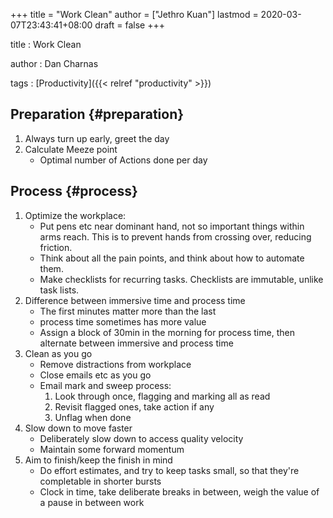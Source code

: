 +++
title = "Work Clean"
author = ["Jethro Kuan"]
lastmod = 2020-03-07T23:43:41+08:00
draft = false
+++

title
: Work Clean

author
: Dan Charnas

tags
: [Productivity]({{< relref "productivity" >}})


## Preparation {#preparation}

1.  Always turn up early, greet the day
2.  Calculate Meeze point
    -   Optimal number of Actions done per day


## Process {#process}

1.  Optimize the workplace:
    -   Put pens etc near dominant hand, not so important things within
        arms reach. This is to prevent hands from crossing over, reducing friction.
    -   Think about all the pain points, and think about how to automate
        them.
    -   Make checklists for recurring tasks. Checklists are immutable,
        unlike task lists.
2.  Difference between immersive time and process time
    -   The first minutes matter more than the last
    -   process time sometimes has more value
    -   Assign a block of 30min in the morning for process time, then
        alternate between immersive and process time
3.  Clean as you go
    -   Remove distractions from workplace
    -   Close emails etc as you go
    -   Email mark and sweep process:
        1.  Look through once, flagging and marking all as read
        2.  Revisit flagged ones, take action if any
        3.  Unflag when done
4.  Slow down to move faster
    -   Deliberately slow down to access quality velocity
    -   Maintain some forward momentum
5.  Aim to finish/keep the finish in mind
    -   Do effort estimates, and try to keep tasks small, so that they're
        completable in shorter bursts
    -   Clock in time, take deliberate breaks in between, weigh the value
        of a pause in between work
